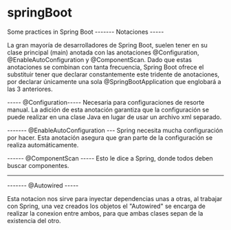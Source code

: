 # springBoot
Some practices in Spring Boot
------- Notaciones -----

La gran mayoría de desarrolladores de Spring Boot, suelen tener en su clase principal (main) anotada con las anotaciones
@Configuration, @EnableAutoConfiguration y @ComponentScan.
Dado que estas anotaciones se combinan con tanta frecuencia, Spring Boot ofrece el substituir tener que declarar constantemente este tridente de anotaciones, por declarar únicamente una sola @SpringBootApplication que englobará a las 3 anteriores.

----- @Configuration-----
Necesaria para configuraciones de resorte manual. La adición de esta anotación garantiza que la configuración se puede realizar en una clase Java en lugar
de usar un archivo xml separado.

------- @EnableAutoConfiguration ---
Spring necesita mucha configuración por hacer. Esta anotación asegura que gran parte de la configuración se realiza automáticamente.

------ @ComponentScan -----
Esto le dice a Spring, donde todos deben buscar componentes.

------------------------------------------------------------------

------- @Autowired -----

Esta notacion nos sirve para inyectar dependencias unas a otras, al trabajar con Spring, una vez creados los objetos el "Autowired" se encarga de realizar la conexion entre ambos, para que ambas clases sepan de la existencia del otro.
